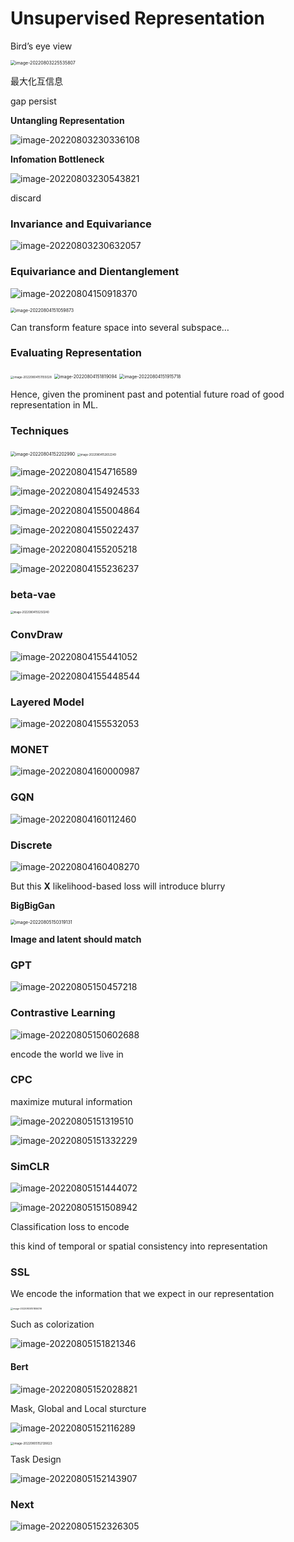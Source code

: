 # Unsupervised Representation

Bird’s eye view

<img src="https://ik.imagekit.io/haochen/Typora/image-20220803225535807.png" alt="image-20220803225535807" style="zoom:50%;" />

最大化互信息

gap persist

**Untangling Representation**

![image-20220803230336108](https://ik.imagekit.io/haochen/Typora/image-20220803230336108.png)

**Infomation Bottleneck**

 ![image-20220803230543821](https://ik.imagekit.io/haochen/Typora/image-20220803230543821.png)

discard

### Invariance and Equivariance

![image-20220803230632057](https://ik.imagekit.io/haochen/Typora/image-20220803230632057.png)



### Equivariance and Dientanglement

![image-20220804150918370](https://ik.imagekit.io/haochen/Typora/image-20220804150918370.png)



<img src="https://ik.imagekit.io/haochen/Typora/image-20220804151059873.png" alt="image-20220804151059873" style="zoom:50%;" />

Can transform feature space into several subspace…

### Evaluating Representation

<img src="https://ik.imagekit.io/haochen/Typora/image-20220804151155028.png" alt="image-20220804151155028" style="zoom:33%;" />



<img src="https://ik.imagekit.io/haochen/Typora/image-20220804151819094.png" alt="image-20220804151819094" style="zoom:50%;" />

<img src="https://ik.imagekit.io/haochen/Typora/image-20220804151915718.png" alt="image-20220804151915718" style="zoom:50%;" />

Hence, given the prominent past and potential future road of good representation in ML.

### Techniques

<img src="https://ik.imagekit.io/haochen/Typora/image-20220804152202990.png" alt="image-20220804152202990" style="zoom:50%;" />

<img src="https://ik.imagekit.io/haochen/Typora/image-20220804152652249.png" alt="image-20220804152652249" style="zoom:30%;" />

![image-20220804154716589](https://ik.imagekit.io/haochen/Typora/image-20220804154716589.png)

![image-20220804154924533](https://ik.imagekit.io/haochen/Typora/image-20220804154924533.png)

![image-20220804155004864](https://ik.imagekit.io/haochen/Typora/image-20220804155004864.png)

![image-20220804155022437](https://ik.imagekit.io/haochen/Typora/image-20220804155022437.png)

![image-20220804155205218](https://ik.imagekit.io/haochen/Typora/image-20220804155205218.png)

![image-20220804155236237](https://ik.imagekit.io/haochen/Typora/image-20220804155236237.png)

### beta-vae

<img src="https://ik.imagekit.io/haochen/Typora/image-20220804155250240.png" alt="image-20220804155250240" style="zoom:30%;" />

### ConvDraw

![image-20220804155441052](https://ik.imagekit.io/haochen/Typora/image-20220804155441052.png)

![image-20220804155448544](https://ik.imagekit.io/haochen/Typora/image-20220804155448544.png)

### Layered Model

![image-20220804155532053](https://ik.imagekit.io/haochen/Typora/image-20220804155532053.png)

### MONET

![image-20220804160000987](https://ik.imagekit.io/haochen/Typora/image-20220804160000987.png)

### GQN

![image-20220804160112460](https://ik.imagekit.io/haochen/Typora/image-20220804160112460.png)

### Discrete

![image-20220804160408270](https://ik.imagekit.io/haochen/Typora/image-20220804160408270.png)

But this **X** likelihood-based loss will introduce blurry

**BigBigGan**

<img src="https://ik.imagekit.io/haochen/Typora/image-20220805150319131.png" alt="image-20220805150319131" style="zoom:50%;" />

**Image and latent should match** 



### GPT

![image-20220805150457218](https://ik.imagekit.io/haochen/Typora/image-20220805150457218.png)

### Contrastive Learning

![image-20220805150602688](https://ik.imagekit.io/haochen/Typora/image-20220805150602688.png)

encode the world we live in





### CPC

maximize mutural information

![image-20220805151319510](https://ik.imagekit.io/haochen/Typora/image-20220805151319510.png)

![image-20220805151332229](https://ik.imagekit.io/haochen/Typora/image-20220805151332229.png)

### SimCLR

![image-20220805151444072](https://ik.imagekit.io/haochen/Typora/image-20220805151444072.png)

![image-20220805151508942](https://ik.imagekit.io/haochen/Typora/image-20220805151508942.png)

Classification loss to encode 

this kind of temporal or spatial consistency into representation



### SSL

We encode the information that we expect in our representation

<img src="https://ik.imagekit.io/haochen/Typora/image-20220805151806316.png" alt="image-20220805151806316" style="zoom:25%;" />

Such as colorization

![image-20220805151821346](https://ik.imagekit.io/haochen/Typora/image-20220805151821346.png)

#### Bert

![image-20220805152028821](https://ik.imagekit.io/haochen/Typora/image-20220805152028821.png)

Mask, Global and Local sturcture

![image-20220805152116289](https://ik.imagekit.io/haochen/Typora/image-20220805152116289.png)

<img src="https://ik.imagekit.io/haochen/Typora/image-20220805152126623.png" alt="image-20220805152126623" style="zoom:33%;" />

Task Design

![image-20220805152143907](https://ik.imagekit.io/haochen/Typora/image-20220805152143907.png)

### Next

![image-20220805152326305](https://ik.imagekit.io/haochen/Typora/image-20220805152326305.png)